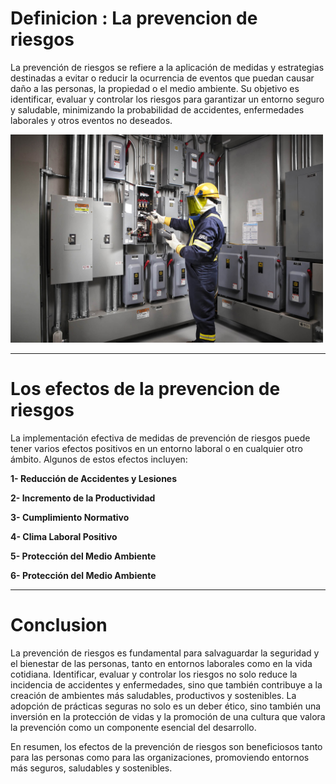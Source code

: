 
# Definicion : La prevencion de riesgos


La prevención de riesgos se refiere a la aplicación de medidas y estrategias destinadas a evitar o reducir la ocurrencia de eventos que puedan causar daño a las personas, la propiedad o el medio ambiente. Su objetivo es identificar, evaluar y controlar los riesgos para garantizar un entorno seguro y saludable, minimizando la probabilidad de accidentes, enfermedades laborales y otros eventos no deseados.

<img src="/3.jpg" alt="foto" width="500px">


***

# Los efectos de la prevencion de riesgos

La implementación efectiva de medidas de prevención de riesgos puede tener varios efectos positivos en un entorno laboral o en cualquier otro ámbito. Algunos de estos efectos incluyen:

  **1- Reducción de Accidentes y Lesiones**
  
 **2- Incremento de la Productividad**
 
  **3- Cumplimiento Normativo** 

   **4- Clima Laboral Positivo**
   
   **5- Protección del Medio Ambiente**

**6- Protección del Medio Ambiente**
***
# Conclusion

La prevención de riesgos es fundamental para salvaguardar la seguridad y el bienestar de las personas, tanto en entornos laborales como en la vida cotidiana. Identificar, evaluar y controlar los riesgos no solo reduce la incidencia de accidentes y enfermedades, sino que también contribuye a la creación de ambientes más saludables, productivos y sostenibles. La adopción de prácticas seguras no solo es un deber ético, sino también una inversión en la protección de vidas y la promoción de una cultura que valora la prevención como un componente esencial del desarrollo.

   
   
En resumen, los efectos de la prevención de riesgos son beneficiosos tanto para las personas como para las organizaciones, promoviendo entornos más seguros, saludables y sostenibles.
